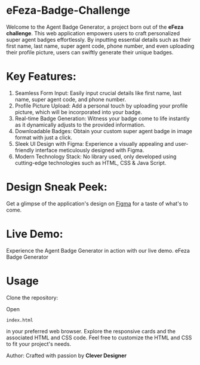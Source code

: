 # eFeza-Badge-Challenge


Welcome to the Agent Badge Generator, a project born out of the **eFeza challenge**. This web application empowers users to craft personalized super agent badges effortlessly. By inputting essential details such as their first name, last name, super agent code, phone number, and even uploading their profile picture, users can swiftly generate their unique badges.

# Key Features:

1. Seamless Form Input: Easily input crucial details like first name, last name, super agent code, and phone number.
2. Profile Picture Upload: Add a personal touch by uploading your profile picture, which will be incorporated into your badge.
3. Real-time Badge Generation: Witness your badge come to life instantly as it dynamically adjusts to the provided information.
4. Downloadable Badges: Obtain your custom super agent badge in image format with just a click.
5. Sleek UI Design with Figma: Experience a visually appealing and user-friendly interface meticulously designed with Figma.
6. Modern Technology Stack: No library used, only developed using cutting-edge technologies such as HTML, CSS & Java Script.

# Design Sneak Peek:

Get a glimpse of the application's design on [Figma]('https://www.figma.com/file/eXYqKizuq0qcGL75WHWLNi/eFeza-Badge-Challenge_Version2?type=design&node-id=2%3A2&mode=design&t=yLc3dHVOWehAILfM-1') for a taste of what's to come.

# Live Demo:
Experience the Agent Badge Generator in action with our live demo.
eFeza Badge Generator


# Usage

Clone the repository:


Open

    index.html

in your preferred web browser.
Explore the responsive cards and the associated HTML and CSS code.
Feel free to customize the HTML and CSS to fit your project's needs.



Author:
Crafted with passion by **Clever Designer**
